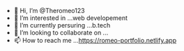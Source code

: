 - 👋 Hi, I’m @Theromeo123
- 👀 I’m interested in ...web developement
- 🌱 I’m currently persuring ...b.tech
- 💞️ I’m looking to collaborate on ...
- 📫 How to reach me ...https://romeo-portfolio.netlify.app

<!---
Theromeo123/Theromeo123 is a ✨ special ✨ repository because its `README.md` (this file) appears on your GitHub profile.
You can click the Preview link to take a look at your changes.
--->
